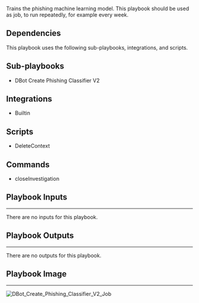 Trains the phishing machine learning model. This playbook should be used as job, to run repeatedly, for example every week. 

## Dependencies
This playbook uses the following sub-playbooks, integrations, and scripts.

## Sub-playbooks
* DBot Create Phishing Classifier V2

## Integrations
* Builtin

## Scripts
* DeleteContext

## Commands
* closeInvestigation

## Playbook Inputs
---
There are no inputs for this playbook.

## Playbook Outputs
---
There are no outputs for this playbook.

## Playbook Image
---
![DBot_Create_Phishing_Classifier_V2_Job](../../doc_files/DBot_Create_Phishing_Classifier_V2_Job.png/n)
